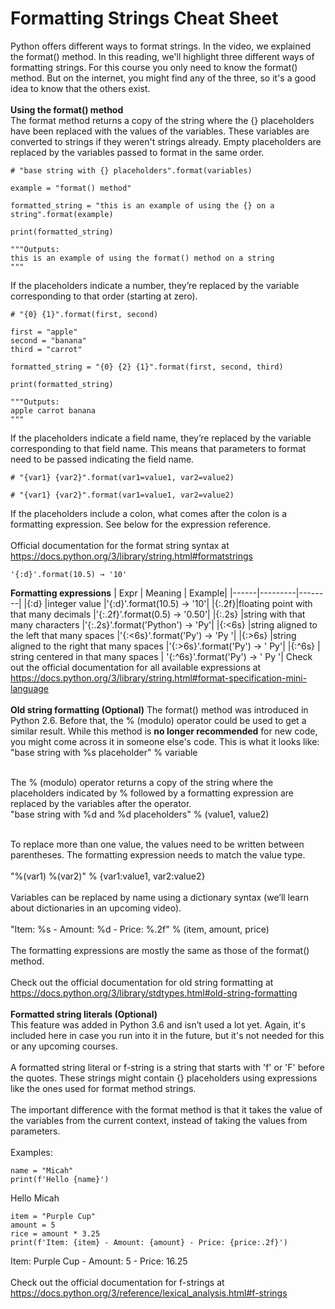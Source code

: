 # Formatting Strings Cheat Sheet
Python offers different ways to format strings. In the video, we explained the format() method. In this reading, we'll highlight three different ways of formatting strings. For this course you only need to know the format() method. But on the internet, you might find any of the three, so it's a good idea to know that the others exist.
<br><br>
**Using the format() method**<br>
The format method returns a copy of the string where the {} placeholders have been replaced with the values of the variables. These variables are converted to strings if they weren't strings already. Empty placeholders are replaced by the variables passed to format in the same order.
```
# "base string with {} placeholders".format(variables)

example = "format() method"

formatted_string = "this is an example of using the {} on a string".format(example)

print(formatted_string)

"""Outputs:
this is an example of using the format() method on a string
"""
```
If the placeholders indicate a number, they’re replaced by the variable corresponding to that order (starting at zero).
```
# "{0} {1}".format(first, second)

first = "apple"
second = "banana"
third = "carrot"

formatted_string = "{0} {2} {1}".format(first, second, third)

print(formatted_string)

"""Outputs:
apple carrot banana
"""
```
If the placeholders indicate a field name, they’re replaced by the variable corresponding to that field name. This means that parameters to format need to be passed indicating the field name.
```
# "{var1} {var2}".format(var1=value1, var2=value2)
```
```
# "{var1} {var2}".format(var1=value1, var2=value2)
```
If the placeholders include a colon, what comes after the colon is a formatting expression. See below for the expression reference.
<br><br>
Official documentation for the format string syntax at https://docs.python.org/3/library/string.html#formatstrings
```
'{:d}'.format(10.5) → '10'
```
**Formatting expressions**
| Expr | Meaning | Example|
|------|---------|--------|
|{:d}  |integer value |'{:d}'.format(10.5) → '10'|
|{:.2f}|floating point with that many decimals |'{:.2f}'.format(0.5) → '0.50'|
|{:.2s} |string with that many characters |'{:.2s}'.format('Python') → 'Py'|
|{:<6s} |string aligned to the left that many spaces |'{:<6s}'.format('Py') → 'Py    '|
|{:>6s} |string aligned to the right that many spaces |'{:>6s}'.format('Py') → '    Py'|
|{:^6s} | string centered in that many spaces | '{:^6s}'.format('Py') → '  Py  '|
 Check out the official documentation for all available expressions at https://docs.python.org/3/library/string.html#format-specification-mini-language
 <br><br>
 **Old string formatting (Optional)**
The format() method was introduced in Python 2.6. Before that, the % (modulo) operator could be used to get a similar result. While this method is **no longer recommended** for new code, you might come across it in someone else's code. This is what it looks like:<br>
"base string with %s placeholder" % variable<br><br>

The % (modulo) operator returns a copy of the string where the placeholders indicated by %  followed by a formatting expression are replaced by the variables after the operator.<br>
"base string with %d and %d placeholders" % (value1, value2)<br><br>

To replace more than one value, the values need to be written between parentheses. The formatting expression needs to match the value type.
<br><br>
"%(var1) %(var2)" % {var1:value1, var2:value2}
<br><br>
Variables can be replaced by name using a dictionary syntax (we’ll learn about dictionaries in an upcoming video).
<br><br>
"Item: %s - Amount: %d - Price: %.2f" % (item, amount, price)
<br><br>
The formatting expressions are mostly the same as those of the format() method. 
<br><br>
Check out the official documentation for old string formatting at https://docs.python.org/3/library/stdtypes.html#old-string-formatting
<br><br>
**Formatted string literals (Optional)**<br>
This feature was added in Python 3.6 and isn’t used a lot yet. Again, it's included here in case you run into it in the future, but it's not needed for this or any upcoming courses.
<br><br>
A formatted string literal or f-string is a string that starts with 'f' or 'F' before the quotes. These strings might contain {} placeholders using expressions like the ones used for format method strings.
<br><br>
The important difference with the format method is that it takes the value of the variables from the current context, instead of taking the values from parameters.
<br><br>
 Examples:
```
name = "Micah"
print(f'Hello {name}')
```
Hello Micah
```
item = "Purple Cup"
amount = 5
rice = amount * 3.25
print(f'Item: {item} - Amount: {amount} - Price: {price:.2f}')
```
Item: Purple Cup - Amount: 5 - Price: 16.25
<br><br>
 Check out the official documentation for f-strings at https://docs.python.org/3/reference/lexical_analysis.html#f-strings
